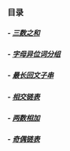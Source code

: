 ### 目录

##### -  [三数之和](https://github.com/baishi6582/wns/blob/master/java/src/com/woniu/leetcode/threeNumAdd.java "三数之和")
##### - [字母异位词分组](https://github.com/baishi6582/wns/blob/master/java/src/com/woniu/leetcode/GroupAnagrams.java "字母异位词分组")
##### - [最长回文子串](https://github.com/baishi6582/wns/blob/master/java/src/com/woniu/leetcode/LongestPalindromicSubstring%20.java "最长回文子串")
##### - [相交链表](https://github.com/baishi6582/wns/blob/master/java/src/com/woniu/leetcode/IntersectionOfTwoLinkedLists.java "相交链表")
##### - [两数相加](https://github.com/baishi6582/wns/blob/master/java/src/com/woniu/leetcode/AddTwoNumbers.java "两数相加")
##### - [奇偶链表](https://github.com/baishi6582/wns/blob/master/java/src/com/woniu/leetcode/OddEvenLinkedList.java "奇偶链表")
